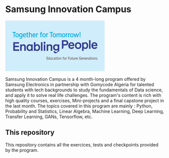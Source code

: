 # Samsung Innovation Campus

<img src="https://github.com/Ihssene-Brahimi/Samsung-Innovation-Campus-/blob/main/sic.png"/>

Samsung Innovation Campus is a 4 month-long program offered by Samsung Electronics in partnership with Gomycode Algeria for talented students with tech backgrounds to study the fundamentals of Data science, and apply it to solve real life challenges. The program's content is rich with high quality courses, exercises, Mini-projects and a final capstone project in the last month. The topics covered in this program are mainly : Python, Probability and Statistics, Linear Algebra, Machine Learning, Deep Learning, Transfer Learning, GANs, Tensorflow, etc.

## This repository 

This repository contains all the exercices, tests and checkpoints provided by the program.

